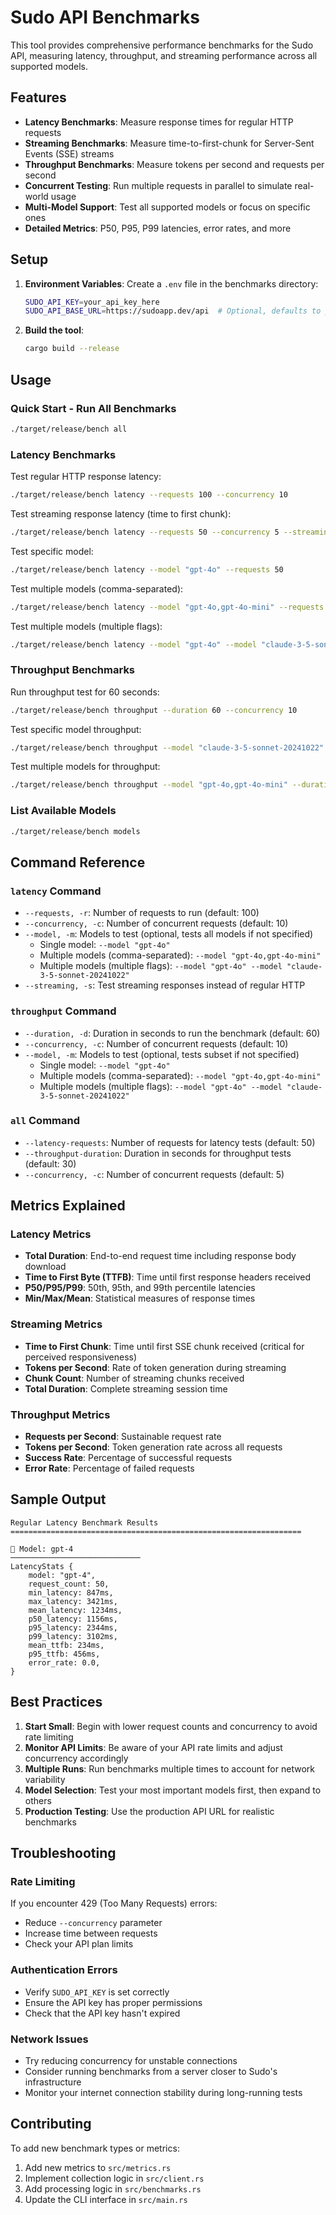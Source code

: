 # Sudo API Benchmarks

This tool provides comprehensive performance benchmarks for the Sudo API, measuring latency, throughput, and streaming performance across all supported models.

## Features

- **Latency Benchmarks**: Measure response times for regular HTTP requests
- **Streaming Benchmarks**: Measure time-to-first-chunk for Server-Sent Events (SSE) streams
- **Throughput Benchmarks**: Measure tokens per second and requests per second
- **Concurrent Testing**: Run multiple requests in parallel to simulate real-world usage
- **Multi-Model Support**: Test all supported models or focus on specific ones
- **Detailed Metrics**: P50, P95, P99 latencies, error rates, and more

## Setup

1. **Environment Variables**: Create a `.env` file in the benchmarks directory:
   ```bash
   SUDO_API_KEY=your_api_key_here
   SUDO_API_BASE_URL=https://sudoapp.dev/api  # Optional, defaults to production
   ```

2. **Build the tool**:
   ```bash
   cargo build --release
   ```

## Usage

### Quick Start - Run All Benchmarks
```bash
./target/release/bench all
```

### Latency Benchmarks

Test regular HTTP response latency:
```bash
./target/release/bench latency --requests 100 --concurrency 10
```

Test streaming response latency (time to first chunk):
```bash
./target/release/bench latency --requests 50 --concurrency 5 --streaming
```

Test specific model:
```bash
./target/release/bench latency --model "gpt-4o" --requests 50
```

Test multiple models (comma-separated):
```bash
./target/release/bench latency --model "gpt-4o,gpt-4o-mini" --requests 50
```

Test multiple models (multiple flags):
```bash
./target/release/bench latency --model "gpt-4o" --model "claude-3-5-sonnet-20241022" --requests 50
```

### Throughput Benchmarks

Run throughput test for 60 seconds:
```bash
./target/release/bench throughput --duration 60 --concurrency 10
```

Test specific model throughput:
```bash
./target/release/bench throughput --model "claude-3-5-sonnet-20241022" --duration 30
```

Test multiple models for throughput:
```bash
./target/release/bench throughput --model "gpt-4o,gpt-4o-mini" --duration 30
```

### List Available Models
```bash
./target/release/bench models
```

## Command Reference

### `latency` Command
- `--requests, -r`: Number of requests to run (default: 100)
- `--concurrency, -c`: Number of concurrent requests (default: 10) 
- `--model, -m`: Models to test (optional, tests all models if not specified)
  - Single model: `--model "gpt-4o"`
  - Multiple models (comma-separated): `--model "gpt-4o,gpt-4o-mini"`
  - Multiple models (multiple flags): `--model "gpt-4o" --model "claude-3-5-sonnet-20241022"`
- `--streaming, -s`: Test streaming responses instead of regular HTTP

### `throughput` Command  
- `--duration, -d`: Duration in seconds to run the benchmark (default: 60)
- `--concurrency, -c`: Number of concurrent requests (default: 10)
- `--model, -m`: Models to test (optional, tests subset if not specified)
  - Single model: `--model "gpt-4o"`
  - Multiple models (comma-separated): `--model "gpt-4o,gpt-4o-mini"`
  - Multiple models (multiple flags): `--model "gpt-4o" --model "claude-3-5-sonnet-20241022"`

### `all` Command
- `--latency-requests`: Number of requests for latency tests (default: 50)
- `--throughput-duration`: Duration in seconds for throughput tests (default: 30)
- `--concurrency, -c`: Number of concurrent requests (default: 5)

## Metrics Explained

### Latency Metrics
- **Total Duration**: End-to-end request time including response body download
- **Time to First Byte (TTFB)**: Time until first response headers received
- **P50/P95/P99**: 50th, 95th, and 99th percentile latencies
- **Min/Max/Mean**: Statistical measures of response times

### Streaming Metrics  
- **Time to First Chunk**: Time until first SSE chunk received (critical for perceived responsiveness)
- **Tokens per Second**: Rate of token generation during streaming
- **Chunk Count**: Number of streaming chunks received
- **Total Duration**: Complete streaming session time

### Throughput Metrics
- **Requests per Second**: Sustainable request rate
- **Tokens per Second**: Token generation rate across all requests
- **Success Rate**: Percentage of successful requests
- **Error Rate**: Percentage of failed requests

## Sample Output

```
Regular Latency Benchmark Results
=================================================================

🤖 Model: gpt-4
─────────────────────────────
LatencyStats {
    model: "gpt-4",
    request_count: 50,
    min_latency: 847ms,
    max_latency: 3421ms,
    mean_latency: 1234ms,
    p50_latency: 1156ms,
    p95_latency: 2344ms,
    p99_latency: 3102ms,
    mean_ttfb: 234ms,
    p95_ttfb: 456ms,
    error_rate: 0.0,
}
```

## Best Practices

1. **Start Small**: Begin with lower request counts and concurrency to avoid rate limiting
2. **Monitor API Limits**: Be aware of your API rate limits and adjust concurrency accordingly
3. **Multiple Runs**: Run benchmarks multiple times to account for network variability
4. **Model Selection**: Test your most important models first, then expand to others
5. **Production Testing**: Use the production API URL for realistic benchmarks

## Troubleshooting

### Rate Limiting
If you encounter 429 (Too Many Requests) errors:
- Reduce `--concurrency` parameter
- Increase time between requests
- Check your API plan limits

### Authentication Errors
- Verify `SUDO_API_KEY` is set correctly
- Ensure the API key has proper permissions
- Check that the API key hasn't expired

### Network Issues
- Try reducing concurrency for unstable connections
- Consider running benchmarks from a server closer to Sudo's infrastructure
- Monitor your internet connection stability during long-running tests

## Contributing

To add new benchmark types or metrics:
1. Add new metrics to `src/metrics.rs`
2. Implement collection logic in `src/client.rs`
3. Add processing logic in `src/benchmarks.rs`
4. Update the CLI interface in `src/main.rs`